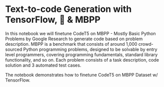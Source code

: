 
# Text-to-code Generation with TensorFlow, 🤗 & MBPP

In this notebook we will finetune CodeT5 on MBPP - Mostly Basic Python Problems by Google Research to generate code based on problem description. MBPP is a benchmark that consists of around 1,000 crowd-sourced Python programming problems, designed to be solvable by entry level programmers, covering programming fundamentals, standard library functionality, and so on. Each problem consists of a task description, code solution and 3 automated test cases.

The notebook demonstrates how to finetune CodeT5 on MBPP Dataset w/ TensorFlow.
